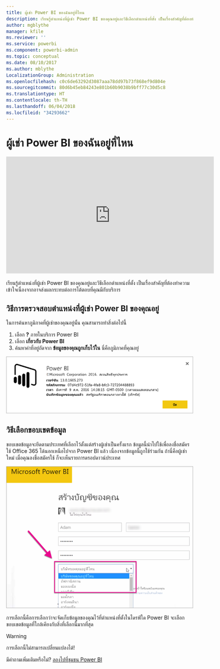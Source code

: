 ```yaml
---
title: ผู้เช่า Power BI ของฉันอยู่ที่ไหน
description: เรียนรู้ตำแหน่งที่ผู้เช่า Power BI ของคุณอยู่และวิธีเลือกตำแหน่งที่ตั้ง เป็นเรื่องสำคัญที่ต้องทำความเข้าใจเนื่องจากอาจส่งผลกระทบต่อการโต้ตอบที่คุณมีกับบริการ
author: mgblythe
manager: kfile
ms.reviewer: ''
ms.service: powerbi
ms.component: powerbi-admin
ms.topic: conceptual
ms.date: 08/10/2017
ms.author: mblythe
LocalizationGroup: Administration
ms.openlocfilehash: c0c6de63292d3087aaa78dd97b73f868ef9d804e
ms.sourcegitcommit: 80d6b45eb84243e801b60b9038b9bff77c30d5c8
ms.translationtype: HT
ms.contentlocale: th-TH
ms.lasthandoff: 06/04/2018
ms.locfileid: "34293662"
---
```

# <a name="where-is-my-power-bi-tenant-located"></a>ผู้เช่า Power BI ของฉันอยู่ที่ไหน
<iframe width="560" height="315" src="https://www.youtube.com/embed/0fOxaHJPvdM?showinfo=0" frameborder="0" allowfullscreen></iframe>

เรียนรู้ตำแหน่งที่ผู้เช่า Power BI ของคุณอยู่และวิธีเลือกตำแหน่งที่ตั้ง เป็นเรื่องสำคัญที่ต้องทำความเข้าใจเนื่องจากอาจส่งผลกระทบต่อการโต้ตอบที่คุณมีกับบริการ

## <a name="how-to-determine-where-your-power-bi-tenant-is-located"></a>วิธีการตรวจสอบตำแหน่งที่ผู้เช่า Power BI ของคุณอยู่
ในการค้นหาภูมิภาคที่ผู้เช่าของคุณอยู่นั้น คุณสามารถทำสิ่งต่อไปนี้

1. เลือก **?** ภายในบริการ Power BI
2. เลือก **เกี่ยวกับ Power BI**
3. ค้นหาค่าที่อยู่ถัดจาก **ข้อมูลของคุณถูกเก็บไว้ใน** นี่คือภูมิภาคที่คุณอยู่

![](media/service-admin-where-is-my-tenant-located/power-bi-data-region.png)

## <a name="how-the-data-region-is-selected"></a>วิธีเลือกขอบเขตข้อมูล
ขอบเขตข้อมูลจะยึดตามประเทศที่เลือกไว้ตั้งแต่สร้างผู้เช่าเป็นครั้งแรก ข้อมูลนี้นำไปใช้เพื่อลงชื่อสมัครใช้ Office 365 ได้นอกเหนือไปจาก Power BI แล้ว เนื่องจากข้อมูลนี้ถูกใช้ร่วมกัน ถ้านี่คือผู้เช่าใหม่ เมื่อคุณลงชื่อสมัครใช้ ก็จะเห็นรายการดรอปดาวน์ประเทศ

![](media/service-admin-where-is-my-tenant-located/sign-up-country-selection.png)

การเลือกนี้คือการเลือกว่าจะจัดเก็บข้อมูลของคุณไว้ที่ตำแหน่งที่ตั้งในไดรฟ์ใด Power BI จะเลือกขอบเขตข้อมูลที่ใกล้เคียงกับสิ่งที่เลือกนี้มากที่สุด

> [!WARNING]
> การเลือกนี้ไม่สามารถเปลี่ยนแปลงได้!
> 
> 

มีคำถามเพิ่มเติมหรือไม่? [ลองไปที่ชุมชน Power BI](http://community.powerbi.com/)

